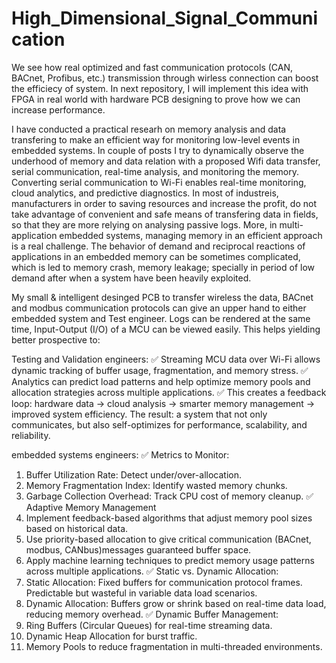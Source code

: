 # High_Dimensional_Signal_Communication
We see how real optimized and fast communication protocols (CAN, BACnet, Profibus, etc.) transmission through wirless connection can boost the efficiecy of system. In next repository, I will implement this idea with FPGA in real world with hardware PCB designing to prove how we can increase performance. 

I have conducted a practical researh on memory analysis and data transfering to make an efficient way for monitoring low-level events in embedded systems. In couple of posts I try to dynamically observe the underhood of memory and data relation with a proposed Wifi data transfer, serial communication, real-time analysis, and monitoring the memory.
Converting serial communication to Wi-Fi enables real-time monitoring, cloud analytics, and predictive diagnostics. In most of industreis, manufacturers in order to saving resources and increase the profit, do not take advantage of convenient and safe means of transfering data in fields, so that they are more relying on analysing passive logs. More, in multi-application embedded systems, managing memory in an efficient approach is a real challenge. The behavior of demand and reciprocal reactions of applications in an embedded memory can be sometimes complicated, which is led to memory crash, memory leakage; specially in period of low demand after when a system have been heavily exploited.

My small & intelligent desinged PCB to transfer wireless the data, BACnet and modbus communication protocols can give an upper hand to either embedded system and Test engineer. Logs can be rendered at the same time, Input-Output (I/O) of a MCU can be viewed easily. This helps yielding better prospective to:

Testing and Validation engineers:
 ✅ Streaming MCU data over Wi-Fi allows dynamic tracking of buffer usage, fragmentation, and memory stress.
 ✅ Analytics can predict load patterns and help optimize memory pools and allocation strategies across multiple applications.
 ✅ This creates a feedback loop: hardware data → cloud analysis → smarter memory management → improved system efficiency.
The result: a system that not only communicates, but also self-optimizes for performance, scalability, and reliability.

embedded systems engineers:
✅ Metrics to Monitor:
1) Buffer Utilization Rate: Detect under/over-allocation.
2) Memory Fragmentation Index: Identify wasted memory chunks.
3) Garbage Collection Overhead: Track CPU cost of memory cleanup.
✅ Adaptive Memory Management
1) Implement feedback-based algorithms that adjust memory pool sizes based on historical data.
2) Use priority-based allocation to give critical communication (BACnet, modbus, CANbus)messages guaranteed buffer space.
3) Apply machine learning techniques to predict memory usage patterns across multiple applications.
✅ Static vs. Dynamic Allocation:
1) Static Allocation: Fixed buffers for communication protocol frames. Predictable but wasteful in variable data load scenarios.
2) Dynamic Allocation: Buffers grow or shrink based on real-time data load, reducing memory overhead.
✅ Dynamic Buffer Management:
1) Ring Buffers (Circular Queues) for real-time streaming data.
2) Dynamic Heap Allocation for burst traffic.
3) Memory Pools to reduce fragmentation in multi-threaded environments.
